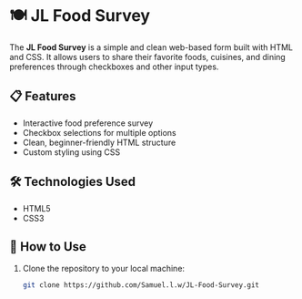 # 🍽️ JL Food Survey

The **JL Food Survey** is a simple and clean web-based form built with HTML and CSS. It allows users to share their favorite foods, cuisines, and dining preferences through checkboxes and other input types.

## 📋 Features

- Interactive food preference survey
- Checkbox selections for multiple options
- Clean, beginner-friendly HTML structure
- Custom styling using CSS

## 🛠️ Technologies Used

- HTML5
- CSS3

## 🚀 How to Use

1. Clone the repository to your local machine:
   ```bash
   git clone https://github.com/Samuel.l.w/JL-Food-Survey.git
